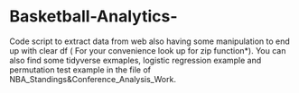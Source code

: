 # Basketball-Analytics-
Code script to extract data from web also having some manipulation to end up with clear df ( For your convenience look up for zip function*).
You can also find some tidyverse exmaples, logistic regression example and permutation test example in the file of NBA_Standings&Conference_Analysis_Work.
